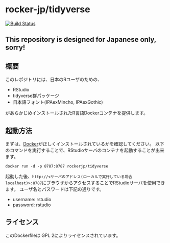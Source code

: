 # rocker-jp/tidyverse

[![Build Status](https://travis-ci.org/rocker-jp/tidyverse.svg?branch=master)](https://travis-ci.org/rocker-jp/tidyverse)

## This repository is designed for Japanese only, sorry!

## 概要

このレポジトリには、日本のRユーザのための、
- RStudio
- tidyverse群パッケージ
- 日本語フォント(IPAexMincho, IPAexGothic)

があらかじめインストールされたR言語Dockerコンテナを提供します。

## 起動方法

まずは、[Docker](https://docs.docker.com/installation/)が正しくインストールされているかを確認してください。
以下のコマンドを実行することで、RStudioサーバのコンテナを起動することが出来ます。

```shell
docker run -d -p 8787:8787 rockerjp/tidyverse
```

起動した後、`http://<サーバのアドレス(ローカルで実行している場合localhost)>:8787`にブラウザからアクセスすることでRStudioサーバを使用できます。
ユーザ名とパスワードは下記の通りです。

- username: rstudio
- password: rstudio

<!--
## ステータス ##

| Docker Container Source on GitHub                | Docker Hub Build Status and URL                                | Image Size
| :---------------------------------------         | :-----------------------------------------                     | :--------------
| RStudio (hadleyverse + 日本語環境) | [good](https://registry.hub.docker.com/u/tokyor/rstudio/)  | [![Layers and Size](https://images.microbadger.com/badges/image/tokyor/rstudio.svg)](https://registry.hub.docker.com/u/tokyor/rstudio//)
-->

## ライセンス
このDockerfileは GPL 2によりライセンスされています。
